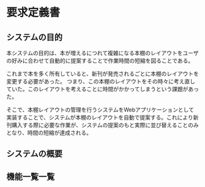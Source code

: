 # 要求定義書

## システムの目的
本システムの目的は、本が増えるにつれて複雑になる本棚のレイアウトをユーザの好みに合わせて自動的に提案することで作業時間の短縮を図ることである。

これまで本を多く所有していると、新刊が発売されるごとに本棚のレイアウトを変更する必要があった。
つまり、この本棚のレイアウトをその時々に考え直していた。このレイアウトを考えることに時間がかかってしまうという課題があった。

そこで、本棚レイアウトの管理を行うシステムをWebアプリケーションとして実装することで、システムが本棚のレイアウトを自動で提案する。これにより新刊購入する際に必要な作業が、システムの提案のもと実際に並び替えることのみとなり、時間の短縮が達成される。

## システムの概要

## 機能一覧一覧
